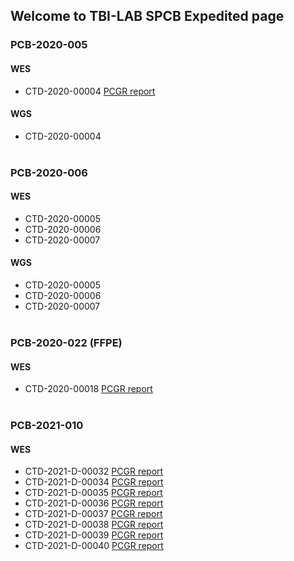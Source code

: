 ## Welcome to TBI-LAB SPCB Expedited page

### PCB-2020-005
#### WES
* CTD-2020-00004 [PCGR report](PCB-2020-005_CTD-2020-00004.pcgr_acmg.grch37.flexdb.html)

#### WGS
* CTD-2020-00004
<br/><br/> 

### PCB-2020-006
#### WES
* CTD-2020-00005
* CTD-2020-00006
* CTD-2020-00007

#### WGS
* CTD-2020-00005
* CTD-2020-00006
* CTD-2020-00007
<br/><br/>

### PCB-2020-022 (FFPE)
#### WES
* CTD-2020-00018 [PCGR report](PCB-2020-022.pcgr_acmg.grch37.flexdb.html)
<br/><br/>

### PCB-2021-010
#### WES
* CTD-2021-D-00032 [PCGR report](WES_PCB-2021-010-CTD-2021-D-00032.pcgr_acmg.grch37.flexdb.html) 
* CTD-2021-D-00034 [PCGR report](WES_PCB-2021-010-CTD-2021-D-00034.pcgr_acmg.grch37.flexdb.html) 
* CTD-2021-D-00035 [PCGR report](WES_PCB-2021-010-CTD-2021-D-00035.pcgr_acmg.grch37.flexdb.html) 
* CTD-2021-D-00036 [PCGR report](WES_PCB-2021-010-CTD-2021-D-00036.pcgr_acmg.grch37.flexdb.html) 
* CTD-2021-D-00037 [PCGR report](WES_PCB-2021-010-CTD-2021-D-00037.pcgr_acmg.grch37.flexdb.html) 
* CTD-2021-D-00038 [PCGR report](WES_PCB-2021-010-CTD-2021-D-00038.pcgr_acmg.grch37.flexdb.html) 
* CTD-2021-D-00039 [PCGR report](WES_PCB-2021-010-CTD-2021-D-00039.pcgr_acmg.grch37.flexdb.html) 
* CTD-2021-D-00040 [PCGR report](WES_PCB-2021-010-CTD-2021-D-00040.pcgr_acmg.grch37.flexdb.html)   
<br/><br/>

